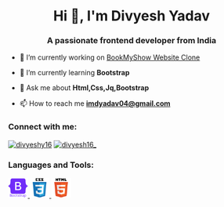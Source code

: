 <h1 align="center">Hi 👋, I'm Divyesh Yadav</h1>
<h3 align="center">A passionate frontend developer from India</h3>

- 🔭 I’m currently working on [BookMyShow Website Clone](https://mybooking-1.netlify.app/)

- 🌱 I’m currently learning **Bootstrap**

- 💬 Ask me about **Html,Css,Jq,Bootstrap**

- 📫 How to reach me **imdyadav04@gmail.com**

<h3 align="left">Connect with me:</h3>
<p align="left">
<a href="https://linkedin.com/in/divyeshy16" target="blank"><img align="center" src="https://raw.githubusercontent.com/rahuldkjain/github-profile-readme-generator/master/src/images/icons/Social/linked-in-alt.svg" alt="divyeshy16" height="30" width="40" /></a>
<a href="https://instagram.com/divyesh16_" target="blank"><img align="center" src="https://raw.githubusercontent.com/rahuldkjain/github-profile-readme-generator/master/src/images/icons/Social/instagram.svg" alt="divyesh16_" height="30" width="40" /></a>
</p>

<h3 align="left">Languages and Tools:</h3>
<p align="left"> <a href="https://getbootstrap.com" target="_blank" rel="noreferrer"> <img src="https://raw.githubusercontent.com/devicons/devicon/master/icons/bootstrap/bootstrap-plain-wordmark.svg" alt="bootstrap" width="40" height="40"/> </a> <a href="https://www.w3schools.com/css/" target="_blank" rel="noreferrer"> <img src="https://raw.githubusercontent.com/devicons/devicon/master/icons/css3/css3-original-wordmark.svg" alt="css3" width="40" height="40"/> </a> <a href="https://www.w3.org/html/" target="_blank" rel="noreferrer"> <img src="https://raw.githubusercontent.com/devicons/devicon/master/icons/html5/html5-original-wordmark.svg" alt="html5" width="40" height="40"/> </a> </p>
